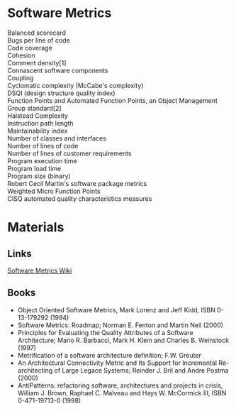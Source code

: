 # Software Metrics #

Balanced scorecard<br />
Bugs per line of code<br />
Code coverage<br />
Cohesion<br />
Comment density[1]<br />
Connascent software components<br />
Coupling<br />
Cyclomatic complexity (McCabe's complexity)<br />
DSQI (design structure quality index)<br />
Function Points and Automated Function Points, an Object Management Group standard[2]<br />
Halstead Complexity<br />
Instruction path length<br />
Maintainability index<br />
Number of classes and interfaces<br />
Number of lines of code<br />
Number of lines of customer requirements<br />
Program execution time<br />
Program load time<br />
Program size (binary)<br />
Robert Cecil Martin's software package metrics<br />
Weighted Micro Function Points<br />
CISQ automated quality characteristics measures<br />

# Materials #

## Links ##

[Software Metrics Wiki](https://en.wikipedia.org/wiki/Software_metric)

## Books ##

* Object Oriented Software Metrics, Mark Lorenz and Jeff Kidd, ISBN 0-13-179292 (1994)
* Software Metrics: Roadmap; Norman E. Fenton and Martin Neil (2000)
* Principles for Evaluating the Quality Attributes of a Software Architecture; Mario R. Barbacci, Mark H. Klein and Charles B. Weinstock (1997)
* Metrification of a software architecture definition; F.W. Greuter
* An Architectural Connectivity Metric and Its Support for Incremental Re-architecting of Large Legace Systems; Reinder J. Bril and Andre Postma (2000)
* AntiPatterns: refactoring software, architectures and projects in crisis, William J. Brown, Raphael C. Malveau and Hays W. McCormick III, ISBN 0-471-19713-0 (1998)
